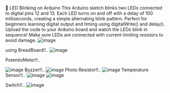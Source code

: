 🔌 LED Blinking on Arduino
This Arduino sketch blinks two LEDs connected to digital pins 12 and 13.
Each LED turns on and off with a delay of 100 milliseconds, creating a simple alternating blink pattern.
Perfect for beginners learning digital output and timing using digitalWrite() and delay().
Upload the code to your Arduino board and watch the LEDs blink in sequence!
Make sure LEDs are connected with current-limiting resistors to avoid damage.
![image](https://github.com/user-attachments/assets/a4d561c3-476f-4f0f-b61f-c4a48a972481)

using BreadBoard!!..
![image](https://github.com/user-attachments/assets/4b74d2db-8744-4793-aa07-8c9a64b1dfcb)

PotentioMeter!!..

![image](https://github.com/user-attachments/assets/c428234f-f3d5-4e7f-8535-7b9789f2f35d)
Buzzer!!..
![image](https://github.com/user-attachments/assets/51f05fe0-4abd-4c24-b373-ce7c3c808e6b)
Photo Resistor!!..
![image](https://github.com/user-attachments/assets/0e7eb77b-6b63-47b2-9055-b49dd18982e0)
Temperature Sensor!!..
![image](https://github.com/user-attachments/assets/73bcaddc-be03-49c2-bb39-2bad7c08e5ee)
![image](https://github.com/user-attachments/assets/a9d6977d-9530-4a68-a1f9-688470bc098b)

Switch!!..
![image](https://github.com/user-attachments/assets/4ce6dcd0-fa5b-4aa3-812c-991c683a7040)
